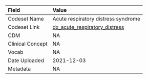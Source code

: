 |Field            |Value                               |
|:----------------|:-----------------------------------|
|Codeset Name     |Acute respiratory distress syndrome |
|Codeset Link     |[dx_acute_respiratory_distress](https://github.com/PEDSnet/Variable-Dictionary/blob/main/conditions/dx_acute_respiratory_distress.csv)|
|CDM              |NA                                  |
|Clinical Concept |NA                                  |
|Vocab            |NA                                  |
|Date Uploaded    |2021-12-03                          |
|Metadata         |NA                                  |
